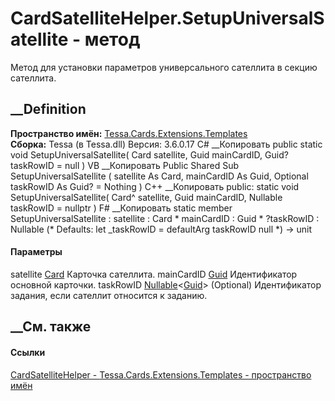 # CardSatelliteHelper.SetupUniversalSatellite - метод
Метод для установки параметров универсального сателлита в секцию сателлита.
## __Definition
 **Пространство имён:**
[Tessa.Cards.Extensions.Templates](N_Tessa_Cards_Extensions_Templates.htm)  
 **Сборка:** Tessa (в Tessa.dll) Версия: 3.6.0.17
C# __Копировать
     public static void SetupUniversalSatellite(
    	Card satellite,
    	Guid mainCardID,
    	Guid? taskRowID = null
    )
VB __Копировать
     Public Shared Sub SetupUniversalSatellite ( 
    	satellite As Card,
    	mainCardID As Guid,
    	Optional taskRowID As Guid? = Nothing
    )
C++ __Копировать
     public:
    static void SetupUniversalSatellite(
    	Card^ satellite, 
    	Guid mainCardID, 
    	Nullable<Guid> taskRowID = nullptr
    )
F# __Копировать
     static member SetupUniversalSatellite : 
            satellite : Card * 
            mainCardID : Guid * 
            ?taskRowID : Nullable<Guid> 
    (* Defaults:
            let _taskRowID = defaultArg taskRowID null
    *)
    -> unit 
#### Параметры
satellite [Card](T_Tessa_Cards_Card.htm)
    Карточка сателлита.
mainCardID [Guid](https://learn.microsoft.com/dotnet/api/system.guid)
    Идентификатор основной карточки.
taskRowID
[Nullable](https://learn.microsoft.com/dotnet/api/system.nullable-1)<[Guid](https://learn.microsoft.com/dotnet/api/system.guid)>
(Optional)
    Идентификатор задания, если сателлит относится к заданию.
##  __См. также
#### Ссылки
[CardSatelliteHelper -
](T_Tessa_Cards_Extensions_Templates_CardSatelliteHelper.htm)
[Tessa.Cards.Extensions.Templates - пространство
имён](N_Tessa_Cards_Extensions_Templates.htm)
